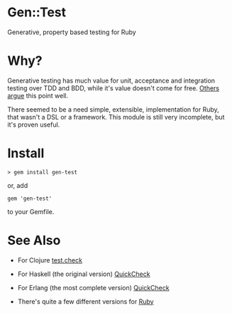 Gen::Test
=========

Generative, property based testing for Ruby

Why?
====

Generative testing has much value for unit, acceptance and integration testing over TDD and BDD, while it's
value doesn't come for free.
[Others](https://www.youtube.com/watch?v=r5i_OiZw6Sw) [argue](http://www.quviq.com/products/quickcheck-for-c/)
this point well.

There seemed to be a need simple, extensible, implementation for Ruby, that wasn't a DSL or a framework. This
module is still very incomplete, but it's proven useful.

Install
=======

    > gem install gen-test

or, add

    gem 'gen-test'

to your Gemfile.

See Also
========

- For Clojure [test.check](https://github.com/clojure/test.check)
- For Haskell (the original version) [QuickCheck](https://hackage.haskell.org/package/QuickCheck)
- For Erlang (the most complete version) [QuickCheck](http://www.quviq.com/products/erlang-quickcheck/)

- There's quite a few different versions for [Ruby](https://rubygems.org/search?utf8=%E2%9C%93&query=quickcheck)
